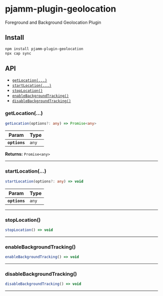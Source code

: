 # pjamm-plugin-geolocation

Foreground and Background Geolocation Plugin

## Install

```bash
npm install pjamm-plugin-geolocation
npx cap sync
```

## API

<docgen-index>

* [`getLocation(...)`](#getlocation)
* [`startLocation(...)`](#startlocation)
* [`stopLocation()`](#stoplocation)
* [`enableBackgroundTracking()`](#enablebackgroundtracking)
* [`disableBackgroundTracking()`](#disablebackgroundtracking)

</docgen-index>

<docgen-api>
<!--Update the source file JSDoc comments and rerun docgen to update the docs below-->

### getLocation(...)

```typescript
getLocation(options?: any) => Promise<any>
```

| Param         | Type             |
| ------------- | ---------------- |
| **`options`** | <code>any</code> |

**Returns:** <code>Promise&lt;any&gt;</code>

--------------------


### startLocation(...)

```typescript
startLocation(options?: any) => void
```

| Param         | Type             |
| ------------- | ---------------- |
| **`options`** | <code>any</code> |

--------------------


### stopLocation()

```typescript
stopLocation() => void
```

--------------------


### enableBackgroundTracking()

```typescript
enableBackgroundTracking() => void
```

--------------------


### disableBackgroundTracking()

```typescript
disableBackgroundTracking() => void
```

--------------------

</docgen-api>
